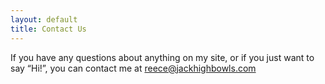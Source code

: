 ```yaml
---
layout: default
title: Contact Us
---
```


If you have any questions about anything on my site, or if you just want to say “Hi!”, you can contact me at <a href="mailto:reece@jackhighbowls.com">reece@jackhighbowls.com</a>
